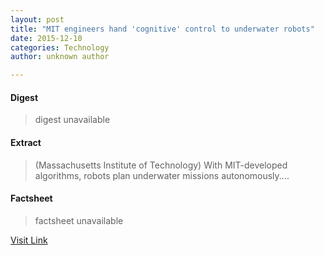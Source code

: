 ```yaml
---
layout: post
title: "MIT engineers hand 'cognitive' control to underwater robots"
date: 2015-12-10
categories: Technology
author: unknown author

---
```



#### Digest
>digest unavailable

#### Extract
>(Massachusetts Institute of Technology) With MIT-developed algorithms, robots plan underwater missions autonomously....

#### Factsheet
>factsheet unavailable

[Visit Link](http://www.eurekalert.org/pub_releases/2015-05/miot-meh050815.php)


